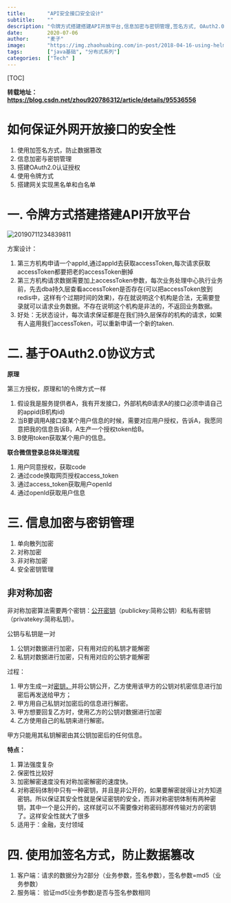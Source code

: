 ```yaml
---
title:       "API安全接口安全设计"
subtitle:    ""
description: "令牌方式搭建搭建API开放平台,信息加密与密钥管理,签名方式, OAuth2.0协议方式"
date:        2020-07-06
author:      "麦子"
image:       "https://img.zhaohuabing.com/in-post/2018-04-16-using-helm-to-deploy-to-kubernetes/buffalo.jpg"
tags:        ["java基础", "分布式系列"]
categories:  ["Tech" ]
---
```


[TOC]

**转载地址：https://blog.csdn.net/zhou920786312/article/details/95536556**

# 如何保证外网开放接口的安全性

1. 使用加签名方式，防止数据篡改
2. 信息加密与密钥管理
3. 搭建OAuth2.0认证授权
4. 使用令牌方式
5. 搭建网关实现黑名单和白名单



# 一. 令牌方式搭建搭建API开放平台

![20190711234839811](/img/20190711234839811.png)

方案设计：

1. 第三方机构申请一个appId,通过appId去获取accessToken,每次请求获取accessToken都要把老的accessToken删掉
2. 第三方机构请求数据需要加上accessToken参数，每次业务处理中心执行业务前，先去dba持久层查看accessToken是否存在(可以把accessToken放到redis中，这样有个过期时间的效果)，存在就说明这个机构是合法，无需要登录就可以请求业务数据。不存在说明这个机构是非法的，不返回业务数据。
3. 好处：无状态设计，每次请求保证都是在我们持久层保存的机构的请求，如果有人盗用我们accessToken，可以重新申请一个新的taken.



# 二.  基于OAuth2.0协议方式

**原理**

第三方授权，原理和1的令牌方式一样

1. 假设我是服务提供者A，我有开发接口，外部机构B请求A的接口必须申请自己的appid(B机构id)
2. 当B要调用A接口查某个用户信息的时候，需要对应用户授权，告诉A，我愿同意把我的信息告诉B，A生产一个授权token给B。
3. B使用token获取某个用户的信息。

**联合微信登录总体处理流程**

1. 用户同意授权，获取code
2. 通过code换取网页授权access_token
3. 通过access_token获取用户openId
4. 通过openId获取用户信息



# 三. 信息加密与密钥管理

1. 单向散列加密
2. 对称加密
3. 非对称加密
4. 安全密钥管理



## 非对称加密

非对称加密算法需要两个密钥：[公开密钥](https://baike.baidu.com/item/公开密钥/7453570)（publickey:简称公钥）和私有密钥（privatekey:简称私钥）。

公钥与私钥是一对

1. 公钥对数据进行加密，只有用对应的私钥才能解密
2. 私钥对数据进行加密，只有用对应的公钥才能解密

过程：

1. 甲方生成一对[密钥，](https://baike.baidu.com/item/密钥/101144)并将公钥公开，乙方使用该甲方的公钥对机密信息进行加密后再发送给甲方；
2. 甲方用自己私钥对加密后的信息进行解密。
3. 甲方想要回复乙方时，使用乙方的公钥对数据进行加密
4. 乙方使用自己的私钥来进行解密。

甲方只能用其私钥解密由其公钥加密后的任何信息。

**特点：**

1. 算法强度复杂
2. 保密性比较好
3. 加密解密速度没有对称加密解密的速度快。
4. 对称密码体制中只有一种密钥，并且是非公开的，如果要解密就得让对方知道密钥。所以保证其安全性就是保证密钥的安全，而非对称密钥体制有两种密钥，其中一个是公开的，这样就可以不需要像对称密码那样传输对方的密钥了。这样安全性就大了很多
5. 适用于：金融，支付领域



# 四. 使用加签名方式，防止数据篡改

1. 客户端：请求的数据分为2部分（业务参数，签名参数），签名参数=md5（业务参数）
2. 服务端： 验证md5(业务参数)是否与签名参数相同




 





















